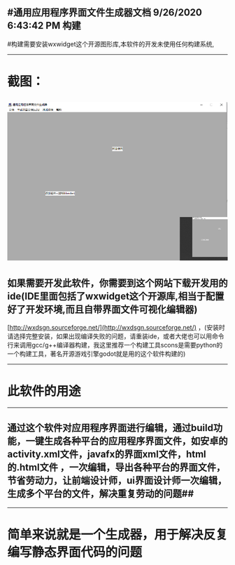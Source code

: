 #通用应用程序界面文件生成器文档 
9/26/2020 6:43:42 PM 
构建
---------- 
#构建需要安装wxwidget这个开源图形库,本软件的开发未使用任何构建系统,

----------
# 截图： #

![](https://raw.githubusercontent.com/little-game-and-simple-software/commonApplicationActivitySummoner/master/Images/%E5%B1%8F%E5%B9%95%E6%88%AA%E5%9B%BE%202020-09-26%20190053.png)
----------

## 如果需要开发此软件，你需要到这个网站下载开发用的ide(IDE里面包括了wxwidget这个开源库,相当于配置好了开发环境,而且自带界面文件可视化编辑器)
[http://wxdsgn.sourceforge.net/](http://wxdsgn.sourceforge.net/)
，(安装时请选择完整安装，如果出现编译失败的问题，请重装ide，或者大佬也可以用命令行来调用gcc/g++编译器构建，我这里推荐一个构建工具scons是需要python的一个构建工具，著名开源游戏引擎godot就是用的这个软件构建的)

----------
# 此软件的用途 #

----------
## 通过这个软件对应用程序界面进行编辑，通过build功能，一键生成各种平台的应用程序界面文件，如安卓的activity.xml文件，javafx的界面xml文件，html的.html文件 ，一次编辑，导出各种平台的界面文件，节省劳动力，让前端设计师，ui界面设计师一次编辑，生成多个平台的文件，解决重复劳动的问题##

----------
# 简单来说就是一个生成器，用于解决反复编写静态界面代码的问题 #